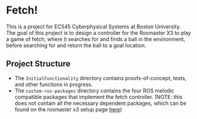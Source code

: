 # Fetch!

This is a project for EC545 Cyberphysical Systems at Boston University. The goal of this project is to design a controller for the Rosmaster X3 to play a game of fetch, where it searches for and finds a ball in the environment, before searching for and return the ball to a goal location. 

## Project Structure

- The `InitialFunctionality` directory contains proofs-of-concept, tests, and other functions in progress.
- The `custom-ros-packages` directory contains the four ROS melodic compatible packages that implement the fetch controller. (NOTE: this does not contain all the necessary dependent packages, which can be found on the rosmaster x3 setup page [here](http://www.yahboom.net/study/ROSMASTER-X3))


